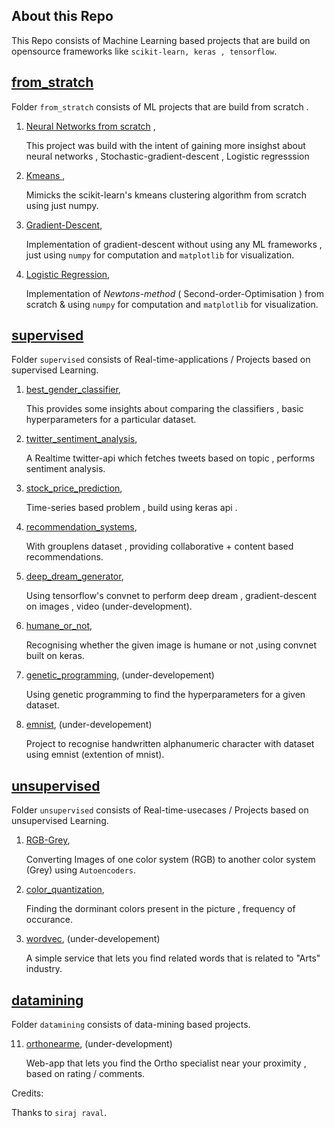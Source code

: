 ## About this Repo

This Repo consists of Machine Learning based projects that are build on opensource frameworks like `scikit-learn, keras , tensorflow`.

## [from_stratch](https://github.com/guruprasaad123/ml_for_life/tree/master/from_scratch)

Folder `from_stratch` consists of ML projects that are build from scratch .

1. [Neural Networks from scratch](https://github.com/guruprasaad123/ml_for_life/tree/master/from_scratch/NN) , 

   This project was build with the intent of gaining more insighst about neural networks , Stochastic-gradient-descent , Logistic regresssion

2. [Kmeans ](https://github.com/guruprasaad123/ml_for_life/tree/master/from_scratch/k-means),

   Mimicks the scikit-learn's kmeans clustering algorithm from scratch using just numpy.

3. [Gradient-Descent](https://github.com/guruprasaad123/ml_for_life/tree/master/from_scratch/gradient-descent),

    Implementation of gradient-descent without using any ML frameworks , just using `numpy` for computation and `matplotlib` for visualization.

4. [Logistic Regression](https://github.com/guruprasaad123/ml_for_life/tree/master/from_scratch/logistic_regression/Newtons%20method),

   Implementation of *Newtons-method*  ( Second-order-Optimisation ) from scratch & using `numpy` for computation and `matplotlib` for visualization.

## [supervised](https://github.com/guruprasaad123/ml_for_life/tree/master/supervised)

Folder `supervised` consists of Real-time-applications / Projects based on supervised Learning.

1. [best_gender_classifier](https://github.com/guruprasaad123/ml_for_life/tree/master/supervised/best_gender_classifier),

   This provides some insights about comparing the classifiers , basic hyperparameters for a particular dataset.

2. [twitter_sentiment_analysis](https://github.com/guruprasaad123/ml_for_life/tree/master/supervised/twitter_sentiment_analysis),

   A Realtime twitter-api which fetches tweets based on topic , performs sentiment analysis.

3. [stock_price_prediction](https://github.com/guruprasaad123/ml_for_life/tree/master/supervised/stock_price_prediction),

   Time-series based problem , build using keras api .

4. [recommendation_systems](https://github.com/guruprasaad123/ml_for_life/tree/master/supervised/recommendation_systems),

   With grouplens dataset , providing collaborative + content based recommendations.

5. [deep_dream_generator](https://github.com/guruprasaad123/ml_for_life/tree/master/supervised/deep_dream_generator),

   Using tensorflow's convnet to perform deep dream , gradient-descent on images , video (under-development).

6. [humane_or_not](https://github.com/guruprasaad123/ml_for_life/tree/master/supervised/humane_or_not),

   Recognising whether the given image is humane or not ,using convnet built on keras.

7. [genetic_programming](https://github.com/guruprasaad123/ml_for_life/tree/master/supervised/genetic_programming), (under-developement)

   Using genetic programming to find the hyperparameters for a given dataset.

8. [emnist](https://github.com/guruprasaad123/ml_for_life/tree/master/supervised/emnist), (under-developement)

   Project to recognise handwritten alphanumeric character with dataset using emnist (extention of mnist).

## [unsupervised](https://github.com/guruprasaad123/ml_for_life/tree/master/unsupervised/)

Folder `unsupervised` consists of Real-time-usecases / Projects based on unsupervised Learning.

1. [RGB-Grey](https://github.com/guruprasaad123/ml_for_life/tree/master/unsupervised/RGB-Grey), 

   Converting Images of one color system (RGB) to another color system (Grey) using `Autoencoders`.

2. [color_quantization](https://github.com/guruprasaad123/ml_for_life/tree/master/unsupervised/color_quantization),

   Finding the dorminant colors present in the picture , frequency of occurance.

3. [wordvec](https://github.com/guruprasaad123/ml_for_life/tree/master/unsupervised/wordvec), (under-developement)

   A simple service that lets you find related words that is related to "Arts" industry.

## [datamining](https://github.com/guruprasaad123/ml_for_life/tree/master/datamining)

Folder `datamining` consists of data-mining based projects.

11. [orthonearme](https://github.com/guruprasaad123/ml_for_life/tree/master/datamining/orthonearme), (under-development)

    Web-app that lets you find the Ortho specialist near your proximity , based on rating / comments.

Credits:

Thanks to `siraj raval`.
